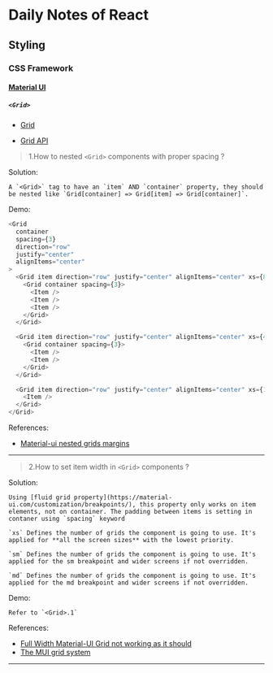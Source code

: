 # Daily Notes of React

## Styling

### CSS Framework

#### [Material UI](https://mui.com/getting-started/usage/)

##### `<Grid>`

- [Grid](https://mui.com/components/grid/)

- [Grid API](https://mui.com/api/grid/)

> 1.How to nested `<Grid>` components with proper spacing ?

Solution:

    A `<Grid>` tag to have an `item` AND `container` property, they should be nested like `Grid[container] => Grid[item] => Grid[container]`.

Demo:

```javascript
<Grid
  container
  spacing={3}
  direction="row"
  justify="center"
  alignItems="center"
>
  <Grid item direction="row" justify="center" alignItems="center" xs={8}>
    <Grid container spacing={3}>
      <Item />
      <Item />
      <Item />
    </Grid>
  </Grid>

  <Grid item direction="row" justify="center" alignItems="center" xs={4}>
    <Grid container spacing={3}>
      <Item />
      <Item />
    </Grid>
  </Grid>

  <Grid item direction="row" justify="center" alignItems="center" xs={12}>
    <Item />
  </Grid>
</Grid>
```

References:

- [Material-ui nested grids margins](https://stackoverflow.com/questions/59992924/material-ui-nested-grids-margins)

---

> 2.How to set item width in `<Grid>` components ?

Solution:

    Using [fluid grid property](https://material-ui.com/customization/breakpoints/), this property only works on item elements, not on container. The padding between items is setting in contaner using `spacing` keyword

    `xs` Defines the number of grids the component is going to use. It's applied for **all the screen sizes** with the lowest priority.

    `sm` Defines the number of grids the component is going to use. It's applied for the sm breakpoint and wider screens if not overridden.

    `md` Defines the number of grids the component is going to use. It's applied for the md breakpoint and wider screens if not overridden.

Demo:

    Refer to `<Grid>.1`

References:

- [Full Width Material-UI Grid not working as it should](https://stackoverflow.com/questions/49797264/full-width-material-ui-grid-not-working-as-it-should)
- [The MUI grid system](https://blog.logrocket.com/mui-grid-system/)

---
